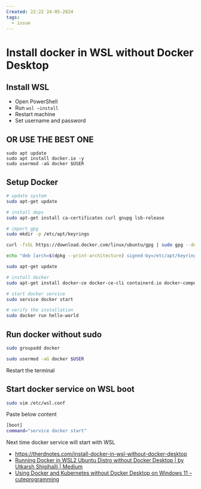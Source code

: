 ```yaml
---
Created: 22:22 24-05-2024
tags:
  - issue
---
```

# Install docker in WSL without Docker Desktop

## Install WSL

- Open PowerShell
- Run `wsl –install`
- Restart machine
- Set username and password

## OR USE THE BEST ONE 
```shell
sudo apt update 
sudo apt install docker.io -y
sudo usermod -aG docker $USER
```



## Setup Docker

```sh
# update system
sudo apt-get update 

# install deps
sudo apt-get install ca-certificates curl gnupg lsb-release 

# import gpg
sudo mkdir -p /etc/apt/keyrings 

curl -fsSL https://download.docker.com/linux/ubuntu/gpg | sudo gpg --dearmor -o /etc/apt/keyrings/docker.gpg 

echo "deb [arch=$(dpkg --print-architecture) signed-by=/etc/apt/keyrings/docker.gpg] https://download.docker.com/linux/ubuntu $(lsb_release -cs) stable" | sudo tee /etc/apt/sources.list.d/docker.list > /dev/null 

sudo apt-get update 

# install docker
sudo apt-get install docker-ce docker-ce-cli containerd.io docker-compose-plugin 

# start docker service
sudo service docker start 

# verify the installation 
sudo docker run hello-world 
```

## Run docker without sudo

```sh
sudo groupadd docker 

sudo usermod -aG docker $USER 
```

Restart the terminal

## Start docker service on WSL boot

```sh
sudo vim /etc/wsl.conf 
```

Paste below content

```sh
[boot] 
command="service docker start" 
```

Next time docker service will start with WSL
- https://therdnotes.com/install-docker-in-wsl-without-docker-desktop
- [Running Docker in WSL2 Ubuntu Distro without Docker Desktop | by Utkarsh Shigihalli | Medium](https://onlyutkarsh.medium.com/running-docker-in-wsl2-ubuntu-distro-without-docker-desktop-6ec495e8bb4d)
- [Using Docker and Kubernetes without Docker Desktop on Windows 11 – cuteprogramming](https://cuteprogramming.blog/2023/05/21/using-docker-and-kubernetes-without-docker-desktop-on-windows-11/)
